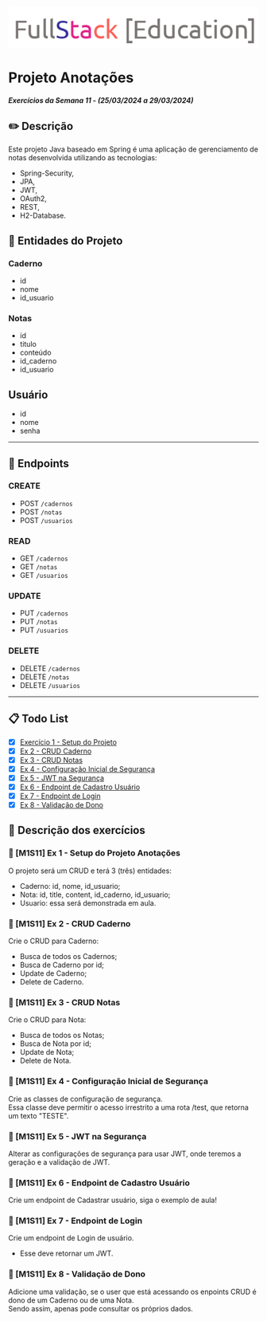 ![logo](images/logo.png)

# Projeto Anotações
#### _Exercícios da Semana 11 - (25/03/2024 a 29/03/2024)_

## ✏️ Descrição
Este projeto Java baseado em Spring é uma aplicação de gerenciamento de notas desenvolvida utilizando as tecnologias:
- Spring-Security, 
- JPA, 
- JWT, 
- OAuth2, 
- REST, 
- H2-Database.

## 📌 Entidades do Projeto
### Caderno
- id
- nome
- id_usuario

### Notas
- id
- titulo
- conteúdo
- id_caderno
- id_usuario

## Usuário
- id
- nome
- senha

---
## 🎯 Endpoints
### CREATE
- POST ```/cadernos```
- POST ```/notas```
- POST ```/usuarios```

### READ
- GET ```/cadernos```
- GET ```/notas```
- GET ```/usuarios``` 

### UPDATE
- PUT ```/cadernos```
- PUT ```/notas```
- PUT ```/usuarios```

### DELETE
- DELETE ```/cadernos```
- DELETE ```/notas```
- DELETE ```/usuarios```

--- 
## 📋 Todo List
- [x] [Exercício 1 - Setup do Projeto](#-m1s11-ex-1---setup-do-projeto-anotações)
- [x] [Ex 2 - CRUD Caderno](#-m1s11-ex-2---crud-caderno)
- [x] [Ex 3 - CRUD Notas](#-m1s11-ex-3---crud-notas)
- [x] [Ex 4 - Configuração Inicial de Segurança](#-m1s11-ex-4---configuração-inicial-de-segurança)
- [x] [Ex 5 - JWT na Segurança](#-m1s11-ex-5---jwt-na-segurança)
- [x] [Ex 6 - Endpoint de Cadastro Usuário](#-m1s11-ex-6---endpoint-de-cadastro-usuário)
- [x] [Ex 7 - Endpoint de Login](#-m1s11-ex-7---endpoint-de-login)
- [x] [Ex 8 - Validação de Dono](#-m1s11-ex-8---validação-de-dono)

## 📂 Descrição dos exercícios
### 📖 [M1S11] Ex 1 - Setup do Projeto Anotações
O projeto será um CRUD e terá 3 (três) entidades:
- Caderno: id, nome, id_usuario;
- Nota: id, title, content, id_caderno, id_usuario;
- Usuario: essa será demonstrada em aula.

### 📖 [M1S11] Ex 2 - CRUD Caderno
Crie o CRUD para Caderno:
- Busca de todos os Cadernos;
- Busca de Caderno por id;
- Update de Caderno;
- Delete de Caderno.

### 📖 [M1S11] Ex 3 - CRUD Notas
Crie o CRUD para Nota:
- Busca de todos os Notas;
- Busca de Nota por id;
- Update de Nota;
- Delete de Nota.

### 📖 [M1S11] Ex 4 - Configuração Inicial de Segurança
Crie as classes de configuração de segurança. <br/>
Essa classe deve permitir o acesso irrestrito a uma rota /test, que retorna um texto "TESTE".

### 📖 [M1S11] Ex 5 - JWT na Segurança
Alterar as configurações de segurança para usar JWT, onde teremos a geração e a validação de JWT.

### 📖 [M1S11] Ex 6 - Endpoint de Cadastro Usuário
Crie um endpoint de Cadastrar usuário, siga o exemplo de aula!

### 📖 [M1S11] Ex 7 - Endpoint de Login
Crie um endpoint de Login de usuário.
- Esse deve retornar um JWT.

### 📖 [M1S11] Ex 8 - Validação de Dono
Adicione uma validação, se o user que está acessando os enpoints CRUD é dono de um Caderno ou de uma Nota. <br/>
Sendo assim, apenas pode consultar os próprios dados.